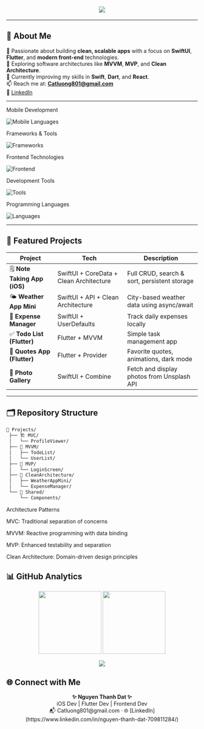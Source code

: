 <h1 align="center">
  <img src="https://readme-typing-svg.herokuapp.com?font=JetBrains+Mono&size=28&duration=4000&pause=1000&color=00C0FF&center=true&vCenter=true&width=550&lines=Hi+there!+👋;I'm+Nguyen+Thanh+Dat;An+iOS+%26+Flutter+Developer;Frontend+Developer+💻;Welcome+to+my+GitHub!">
</h1>

---

## 🔧 About Me
🚀 Passionate about building **clean, scalable apps** with a focus on **SwiftUI**, **Flutter**, and **modern front-end** technologies.  
🎯 Exploring software architectures like **MVVM**, **MVP**, and **Clean Architecture**.  
🌱 Currently improving my skills in **Swift**, **Dart**, and **React**.  
📫 Reach me at: **Catluong801@gmail.com**  
🔗 [LinkedIn](https://www.linkedin.com/in/nguyen-thanh-dat-709811284/)

---

Mobile Development
<p> <img src="https://skillicons.dev/icons?i=swift,dart,kotlin" alt="Mobile Languages" /> </p>
Frameworks & Tools
<p> <img src="https://skillicons.dev/icons?i=flutter,react,dotnet" alt="Frameworks" /> </p>
Frontend Technologies
<p> <img src="https://skillicons.dev/icons?i=html,css,js" alt="Frontend" /> </p>
Development Tools
<p> <img src="https://skillicons.dev/icons?i=git,github,vscode,xcode,postman,docker,azure" alt="Tools" /> </p>
Programming Languages
<p> <img src="https://skillicons.dev/icons?i=cpp,java,python,cs,sql" alt="Languages" /> </p>

---

## 🚀 Featured Projects

| Project | Tech | Description |
|----------|------|-------------|
| 🗒️ **Note Taking App (iOS)** | SwiftUI + CoreData + Clean Architecture | Full CRUD, search & sort, persistent storage |
| 🌤️ **Weather App Mini** | SwiftUI + API + Clean Architecture | City-based weather data using async/await |
| 🧾 **Expense Manager** | SwiftUI + UserDefaults | Track daily expenses locally |
| ✅ **Todo List (Flutter)** | Flutter + MVVM | Simple task management app |
| 💬 **Quotes App (Flutter)** | Flutter + Provider | Favorite quotes, animations, dark mode |
| 📸 **Photo Gallery** | SwiftUI + Combine | Fetch and display photos from Unsplash API |

---

## 🗂️ Repository Structure

```bash
📂 Projects/
 ├── 🏗 MVC/
 │   └── ProfileViewer/
 ├── 🔄 MVVM/
 │   ├── TodoList/
 │   └── UserList/
 ├── 🎯 MVP/
 │   └── LoginScreen/
 ├── 🧹 CleanArchitecture/
 │   ├── WeatherAppMini/
 │   └── ExpenseManager/
 └── 🔧 Shared/
     └── Components/
```
Architecture Patterns

MVC: Traditional separation of concerns

MVVM: Reactive programming with data binding

MVP: Enhanced testability and separation

Clean Architecture: Domain-driven design principles

📊 GitHub Analytics
---

<p align="center">
  <img src="https://github-readme-stats.vercel.app/api?username=NguyenThanhDat2004&show_icons=true&theme=tokyonight" height="165"/>
  <img src="https://github-readme-streak-stats.herokuapp.com/?user=NguyenThanhDat2004&theme=tokyonight" height="165"/>
</p>

<p align="center">
  <img src="https://github-profile-trophy.vercel.app/?username=NguyenThanhDat2004&theme=tokyonight&no-frame=true&row=1&column=6" />
</p>

🌐 Connect with Me
-----

<p align="center">
  <b>✨ Nguyen Thanh Dat ✨</b><br/>
  iOS Dev | Flutter Dev | Frontend Dev<br/>
  📬 Catluong801@gmail.com  ·  🌐 [LinkedIn](https://www.linkedin.com/in/nguyen-thanh-dat-709811284/)
</p>
